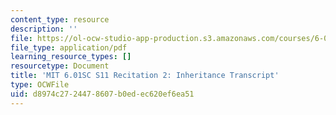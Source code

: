 ```yaml
---
content_type: resource
description: ''
file: https://ol-ocw-studio-app-production.s3.amazonaws.com/courses/6-01sc-introduction-to-electrical-engineering-and-computer-science-i-spring-2011/d8974c2724478607b0edec620ef6ea51_MIT6_01SC_rec2_300k.pdf
file_type: application/pdf
learning_resource_types: []
resourcetype: Document
title: 'MIT 6.01SC S11 Recitation 2: Inheritance Transcript'
type: OCWFile
uid: d8974c27-2447-8607-b0ed-ec620ef6ea51
---
```

